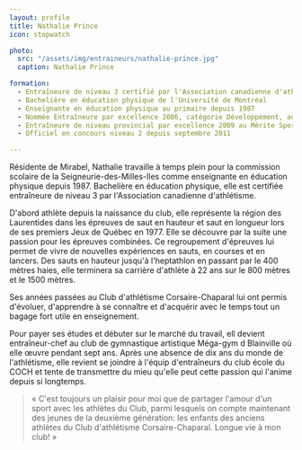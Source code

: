 ```yaml
---
layout: profile
title: Nathalie Prince
icon: stopwatch

photo:
  src: "/assets/img/entraineurs/nathalie-prince.jpg"
  caption: Nathalie Prince

formation:
  - Entraîneure de niveau 3 certifié par l'Association canadienne d'athlétisme
  - Bachelière en éducation physique de l'Université de Montréal
  - Enseignante en éducation physique au primaire depuis 1987
  - Nommée Entraîneure par excellence 2006, catégorie Développement, au gala Athlétas de la Fédération québécoise d'athlétisme
  - Entraîneure de niveau provincial par excellence 2009 au Mérite Sportif des Laurentides, Loisirs Laurentides (prix Daniel Ratthé, député de Blainville)
  - Officiel en concours niveau 2 depuis septembre 2011

---
```


Résidente de Mirabel, Nathalie travaille à temps plein pour la commission scolaire de la Seigneurie-des-Milles-Iles comme enseignante en éducation physique depuis 1987. Bachelière en éducation physique, elle est certifiée entraîneure de niveau 3 par l'Association canadienne d'athlétisme.

D'abord athlète depuis la naissance du club, elle représente la région des Laurentides dans les épreuves de saut en hauteur et saut en longueur lors de ses premiers Jeux de Québec en 1977. Elle se découvre par la suite une passion pour les épreuves combinées. Ce regroupement d'épreuves lui permet de vivre de nouvelles expériences en sauts, en courses et en lancers. Des sauts en hauteur jusqu'à l'heptathlon en passant par le 400 mètres haies, elle terminera sa carrière d'athlète à 22 ans sur le 800 mètres et le 1500 mètres.

Ses années passées au Club d'athlétisme Corsaire-Chaparal lui ont permis d'évoluer, d'apprendre à se connaître et d'acquérir avec le temps tout un bagage fort utile en enseignement.

Pour payer ses études et débuter sur le marché du travail, ell devient entraîneur-chef au club de gymnastique artistique Méga-gym d Blainville où elle œuvre pendant sept ans. Après une absence de dix ans du monde de l'athlétisme, elle revient se joindre à l'équip d'entraîneurs du club école du COCH et tente de transmettre du mieu qu'elle peut cette passion qui l'anime depuis si longtemps.

> « C'est toujours un plaisir pour moi que de partager l'amour d'un sport avec les athlètes du Club, parmi lesquels on compte maintenant des jeunes de la deuxième génération: les enfants des anciens athlètes du Club d'athlétisme Corsaire-Chaparal. Longue vie à mon club! »
